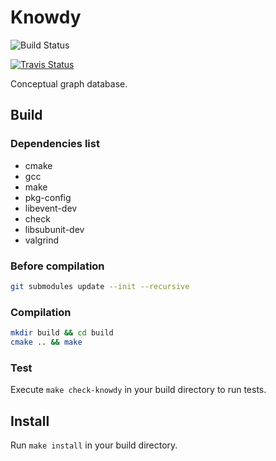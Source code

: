 # Knowdy

![Build Status](https://github.com/globbie/knowdy/.github/workflows/ccpp.yml/badge.svg)

[![Travis Status](https://travis-ci.org/globbie/knowdy.svg?branch=master)](https://travis-ci.org/globbie/knowdy)


Conceptual graph database.

## Build

### Dependencies list

* cmake
* gcc
* make
* pkg-config
* libevent-dev
* check
* libsubunit-dev
* valgrind

### Before compilation

```bash
git submodules update --init --recursive
```

### Compilation

```bash
mkdir build && cd build
cmake .. && make
```

### Test

Execute `make check-knowdy` in your build directory to run tests.

## Install

Run `make install` in your build directory.


